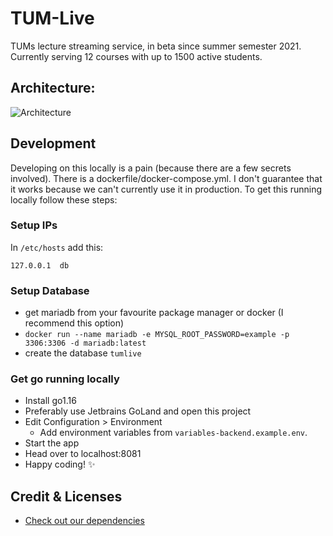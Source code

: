 # TUM-Live

TUMs lecture streaming service, in beta since summer semester 2021. 
Currently serving 12 courses with up to 1500 active students.

## Architecture:

![Architecture](https://raw.githubusercontent.com/joschahenningsen/TUM-Live/dev/target_architecture.png "Architecture")

## Development

Developing on this locally is a pain (because there are a few secrets involved). 
There is a dockerfile/docker-compose.yml. I don't guarantee that it works because we can't currently use it in production.
To get this running locally follow these steps:

### Setup IPs
In `/etc/hosts` add this: 
```
127.0.0.1  db
```

### Setup Database

- get mariadb from your favourite package manager or docker (I recommend this option)
- `docker run --name mariadb -e MYSQL_ROOT_PASSWORD=example -p 3306:3306 -d mariadb:latest`
- create the database `tumlive`

### Get go running locally

- Install go1.16
- Preferably use Jetbrains GoLand and open this project
- Edit Configuration > Environment 
  - Add environment variables from `variables-backend.example.env`.
- Start the app
- Head over to localhost:8081
- Happy coding! :sparkles:

## Credit & Licenses

- [Check out our dependencies](https://github.com/joschahenningsen/TUM-Live/network/dependencies)
